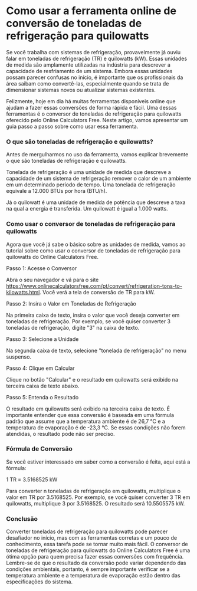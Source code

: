 Como usar a ferramenta online de conversão de toneladas de refrigeração para quilowatts
=======================================================================================

Se você trabalha com sistemas de refrigeração, provavelmente já ouviu falar em toneladas de refrigeração (TR) e quilowatts (kW). Essas unidades de medida são amplamente utilizadas na indústria para descrever a capacidade de resfriamento de um sistema. Embora essas unidades possam parecer confusas no início, é importante que os profissionais da área saibam como convertê-las, especialmente quando se trata de dimensionar sistemas novos ou atualizar sistemas existentes.

Felizmente, hoje em dia há muitas ferramentas disponíveis online que ajudam a fazer essas conversões de forma rápida e fácil. Uma dessas ferramentas é o conversor de toneladas de refrigeração para quilowatts oferecido pelo Online Calculators Free. Neste artigo, vamos apresentar um guia passo a passo sobre como usar essa ferramenta.

### O que são toneladas de refrigeração e quilowatts?

Antes de mergulharmos no uso da ferramenta, vamos explicar brevemente o que são toneladas de refrigeração e quilowatts.

Tonelada de refrigeração é uma unidade de medida que descreve a capacidade de um sistema de refrigeração remover o calor de um ambiente em um determinado período de tempo. Uma tonelada de refrigeração equivale a 12.000 BTUs por hora (BTU/h).

Já o quilowatt é uma unidade de medida de potência que descreve a taxa na qual a energia é transferida. Um quilowatt é igual a 1.000 watts.

### Como usar o conversor de toneladas de refrigeração para quilowatts

Agora que você já sabe o básico sobre as unidades de medida, vamos ao tutorial sobre como usar o conversor de toneladas de refrigeração para quilowatts do Online Calculators Free.

Passo 1: Acesse o Conversor

Abra o seu navegador e vá para o site <https://www.onlinecalculatorsfree.com/pt/convert/refrigeration-tons-to-kilowatts.html>. Você verá a tela de conversão de TR para kW.

Passo 2: Insira o Valor em Toneladas de Refrigeração

Na primeira caixa de texto, insira o valor que você deseja converter em toneladas de refrigeração. Por exemplo, se você quiser converter 3 toneladas de refrigeração, digite "3" na caixa de texto.

Passo 3: Selecione a Unidade

Na segunda caixa de texto, selecione "tonelada de refrigeração" no menu suspenso.

Passo 4: Clique em Calcular

Clique no botão "Calcular" e o resultado em quilowatts será exibido na terceira caixa de texto abaixo.

Passo 5: Entenda o Resultado

O resultado em quilowatts será exibido na terceira caixa de texto. É importante entender que essa conversão é baseada em uma fórmula padrão que assume que a temperatura ambiente é de 26,7 °C e a temperatura de evaporação é de -23,3 °C. Se essas condições não forem atendidas, o resultado pode não ser preciso.

### Fórmula de Conversão

Se você estiver interessado em saber como a conversão é feita, aqui está a fórmula:

1 TR = 3.5168525 kW

Para converter n toneladas de refrigeração em quilowatts, multiplique o valor em TR por 3.5168525. Por exemplo, se você quiser converter 3 TR em quilowatts, multiplique 3 por 3.5168525. O resultado será 10.5505575 kW.

### Conclusão

Converter toneladas de refrigeração para quilowatts pode parecer desafiador no início, mas com as ferramentas corretas e um pouco de conhecimento, essa tarefa pode se tornar muito mais fácil. O conversor de toneladas de refrigeração para quilowatts do Online Calculators Free é uma ótima opção para quem precisa fazer essas conversões com frequência. Lembre-se de que o resultado da conversão pode variar dependendo das condições ambientais, portanto, é sempre importante verificar se a temperatura ambiente e a temperatura de evaporação estão dentro das especificações do sistema.